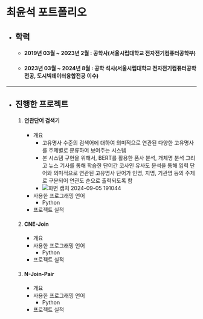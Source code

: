 # **최윤석 포트폴리오**

+ ## **학력**
  + #### 2019년 03월 ~ 2023년 2월 : 공학사(서울시립대학교 전자전기컴퓨터공학부)
  + #### 2023년 03월 ~ 2024년 8월 : 공학 석사(서울시립대학교 전자전기컴퓨터공학 전공, 도시빅데이터융합전공 이수)

---

+ ## **진행한 프로젝트**
  1. #### 연관단어 검색기
      + 개요
        +  고유명사 수준의 검색어에 대하여 의미적으로 연관된 다양한 고유명사를 주제별로 분류하여 보여주는 시스템
        +  본 시스템 구현을 위해서, BERT를 활용한 품사 분석, 개체명 분석 그리고 뉴스 기사를 통해 학습한 단어간 코사인 유사도 분석을 통해 입력 단어와 의미적으로 연관된 고유명사 단어가 인명, 지명, 기관명 등의 주제로 구분되어 연관도 순으로 출력되도록 함
        +  ![화면 캡처 2024-09-05 191044](https://github.com/user-attachments/assets/3b327f3c-fb93-49f8-aa04-f77da03e1164)
      + 사용한 프로그래밍 언어
        + Python   
      + 프로젝트 실적
  2. #### CNE-Join
      + 개요
      + 사용한 프로그래밍 언어
        + Python   
      + 프로젝트 실적
  3. #### N-Join-Pair
      + 개요
      + 사용한 프로그래밍 언어
        + Python  
      + 프로젝트 실적
